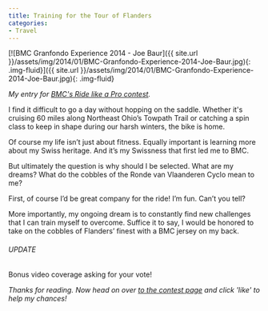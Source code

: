 ```yaml
---
title: Training for the Tour of Flanders
categories:
- Travel
---
```


[![BMC Granfondo Experience 2014 - Joe Baur]({{ site.url }}/assets/img/2014/01/BMC-Granfondo-Experience-2014-Joe-Baur.jpg){: .img-fluid}]({{ site.url }}/assets/img/2014/01/BMC-Granfondo-Experience-2014-Joe-Baur.jpg){: .img-fluid}

_My entry for [BMC's Ride like a Pro contest](http://www.bmctempo.com/gf/taking-on-flanders-joe-b/)._

I find it difficult to go a day without hopping on the saddle. Whether it's cruising 60 miles along Northeast Ohio’s Towpath Trail or catching a spin class to keep in shape during our harsh winters, the bike is home.

Of course my life isn’t just about fitness. Equally important is learning more about my Swiss heritage. And it’s my Swissness that first led me to BMC.

But ultimately the question is why should I be selected. What are my dreams? What do the cobbles of the Ronde van Vlaanderen Cyclo mean to me?

First, of course I’d be great company for the ride! I’m fun. Can’t you tell?

More importantly, my ongoing dream is to constantly find new challenges that I can train myself to overcome. Suffice it to say, I would be honored to take on the cobbles of Flanders’ finest with a BMC jersey on my back.

###### UPDATE

Bonus video coverage asking for your vote!

_Thanks for reading. Now head on over [to the contest page](http://www.bmctempo.com/gf/taking-on-flanders-joe-b/) and click 'like' to help my chances!_
